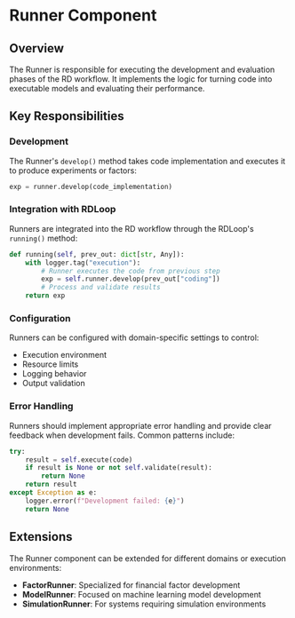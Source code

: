 # Runner Component

## Overview
The Runner is responsible for executing the development and evaluation phases of the RD workflow. It implements the logic for turning code into executable models and evaluating their performance.

## Key Responsibilities

### Development
The Runner's `develop()` method takes code implementation and executes it to produce experiments or factors:

```python
exp = runner.develop(code_implementation)
```

### Integration with RDLoop
Runners are integrated into the RD workflow through the RDLoop's `running()` method:

```python
def running(self, prev_out: dict[str, Any]):
    with logger.tag("execution"):
        # Runner executes the code from previous step
        exp = self.runner.develop(prev_out["coding"])
        # Process and validate results
    return exp
```

### Configuration
Runners can be configured with domain-specific settings to control:
- Execution environment
- Resource limits
- Logging behavior
- Output validation

### Error Handling
Runners should implement appropriate error handling and provide clear feedback when development fails. Common patterns include:

```python
try:
    result = self.execute(code)
    if result is None or not self.validate(result):
        return None
    return result
except Exception as e:
    logger.error(f"Development failed: {e}")
    return None
```

## Extensions
The Runner component can be extended for different domains or execution environments:
- **FactorRunner**: Specialized for financial factor development
- **ModelRunner**: Focused on machine learning model development
- **SimulationRunner**: For systems requiring simulation environments
